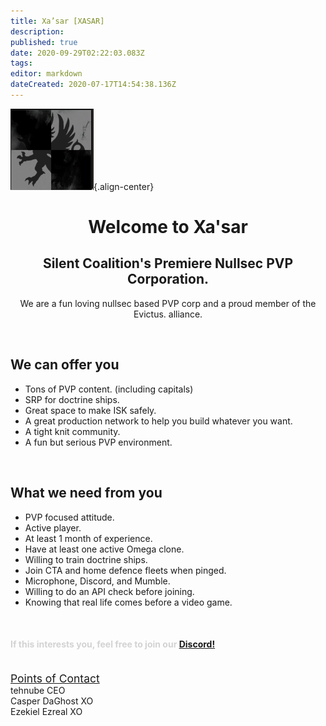 ```yaml
---
title: Xa’sar [XASAR]
description: 
published: true
date: 2020-09-29T02:22:03.083Z
tags: 
editor: markdown
dateCreated: 2020-07-17T14:54:38.136Z
---
```


![xasar.jpg](/pictures/xasar.jpg){.align-center}

<h1 style="text-align:center">
	Welcome to Xa'sar
	</h1>
  
<h2 style="text-align:center">
  Silent Coalition's Premiere Nullsec PVP Corporation.
	</h2>
  
<p style="text-align:center">
  We are a fun loving nullsec based PVP corp and a proud member of the Evictus. alliance.
	</p>
  
<br>

## We can offer you
- Tons of PVP content. (including capitals)
- SRP for doctrine ships.
- Great space to make ISK safely.
- A great production network to help you build whatever you want.
- A tight knit community.
- A fun but serious PVP environment.

<br>

## What we need from you
- PVP focused attitude.
- Active player.
- At least 1 month of experience.
- Have at least one active Omega clone.
- Willing to train doctrine ships.
- Join CTA and home defence fleets when pinged.
- Microphone, Discord, and Mumble.
- Willing to do an API check before joining.
- Knowing that real life comes before a video game.

<br>

<h4 style="color:lightgray;">If this interests you, feel free to join our <a href="https://discord.gg/fA6KTYk" title="tehnube has a tiny pp">Discord!</a></h4>

<br>

<u style=font-size:125%>
  Points of Contact
</u>
<br>tehnube CEO
<br>Casper DaGhost XO
<br>Ezekiel Ezreal XO